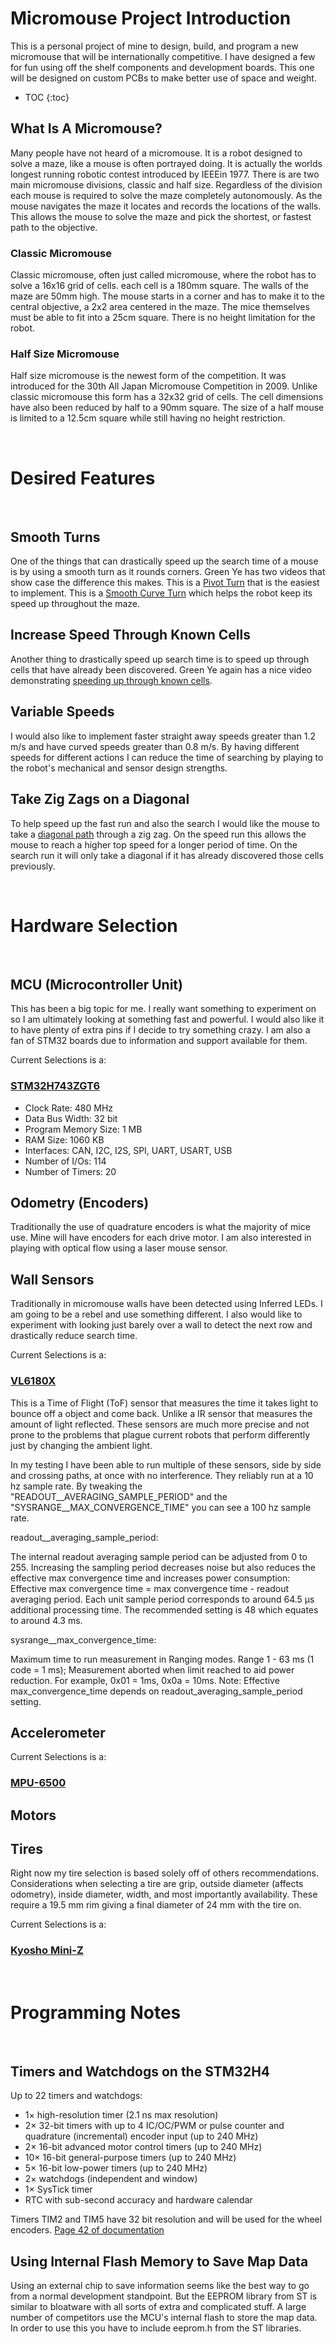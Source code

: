 # Micromouse Project Introduction

This is a personal project of mine to design, build, and program a new micromouse that will be internationally competitive. I have designed a few for fun using off the shelf components and development boards. This one will be designed on custom PCBs to make better use of space and weight.

* TOC
{:toc}

## What Is A Micromouse?

Many people have not heard of a micromouse. It is a robot designed to solve a maze, like a mouse is often portrayed doing. It is actually the worlds longest running robotic contest introduced by IEEEin 1977. There is are two main micromouse divisions, classic and half size. Regardless of the division each mouse is required to solve the maze completely autonomously. As the mouse navigates the maze it locates and records the locations of the walls. This allows the mouse to solve the maze and pick the shortest, or fastest path to the objective.

### Classic Micromouse

Classic micromouse, often just called micromouse, where the robot has to solve a 16x16 grid of cells. each cell is a 180mm square. The walls of the maze are 50mm high. The mouse starts in a corner and has to make it to the central objective, a 2x2 area centered in the maze. The mice themselves must be able to fit into a 25cm square. There is no height limitation for the robot.

### Half Size Micromouse

Half size micromouse is the newest form of the competition. It was introduced for the 30th All Japan Micromouse Competition in 2009. Unlike classic micromouse this form has a 32x32 grid of cells. The cell dimensions have also been reduced by half to a 90mm square. The size of a half mouse is limited to a 12.5cm square while still having no height restriction.

 
<br/>

# Desired Features

<br/>

## Smooth Turns

One of the things that can drastically speed up the search time of a mouse is by using a smooth turn as it rounds corners. Green Ye has two videos that show case the difference this makes. This is a [Pivot Turn](https://youtu.be/n37abEPGtkU) that is the easiest to implement. This is a [Smooth Curve Turn](https://youtu.be/mXbiLWT9ckc) which helps the robot keep its speed up throughout the maze.

## Increase Speed Through Known Cells

Another thing to drastically speed up search time is to speed up through cells that have already been discovered. Green Ye again has a nice video demonstrating [speeding up through known cells](https://youtu.be/UOGcWnCMB5k).

## Variable Speeds

I would also like to implement faster straight away speeds greater than 1.2 m/s and have curved speeds greater than 0.8 m/s. By having different speeds for different actions I can reduce the time of searching by playing to the robot's mechanical and sensor design strengths.

## Take Zig Zags on a Diagonal

To help speed up the fast run and also the search I would like the mouse to take a [diagonal path](https://www.youtube.com/watch?v=HOEtthmJDNw) through a zig zag. On the speed run this allows the mouse to reach a higher top speed for a longer period of time. On the search run it will only take a diagonal if it has already discovered those cells previously.

<br/>

# Hardware Selection

<br/>

## MCU (Microcontroller Unit)

This has been a big topic for me. I really want something to experiment on so I am ultimately looking at something fast and powerful. I would also like it to have plenty of extra pins if I decide to try something crazy. I am also a fan of STM32 boards due to information and support available for them. 

Current Selections is a:
### [STM32H743ZGT6](https://www.arrow.com/en/products/stm32h743zgt6/stmicroelectronics)

* Clock Rate: 480 MHz
* Data Bus Width: 32 bit
* Program Memory Size: 1 MB
* RAM Size: 1060 KB
* Interfaces: CAN, I2C, I2S, SPI, UART, USART, USB
* Number of I/Os: 114
* Number of Timers: 20

## Odometry (Encoders)

Traditionally the use of quadrature encoders is what the majority of mice use. Mine will have encoders for each drive motor. I am also interested in playing with optical flow using a laser mouse sensor.

## Wall Sensors

Traditionally in micromouse walls have been detected using Inferred LEDs. I am going to be a rebel and use something different. I also would like to experiment with looking just barely over a wall to detect the next row and drastically reduce search time.

Current Selections is a:
### [VL6180X](https://www.st.com/en/imaging-and-photonics-solutions/vl6180x.html)

This is a Time of Flight (ToF) sensor that measures the time it takes light to bounce off a object and come back. Unlike a IR sensor that measures the amount of light reflected. These sensors are much more precise and not prone to the problems that plague current robots that perform differently just by changing the ambient light.

In my testing I have been able to run multiple of these sensors, side by side and crossing paths, at once with no interference. They reliably run at a 10 hz sample rate. By tweaking the "READOUT__AVERAGING_SAMPLE_PERIOD" and the "SYSRANGE__MAX_CONVERGENCE_TIME" you can see a 100 hz sample rate.

readout__averaging_sample_period:

The internal readout averaging sample period can be adjusted from 0 to 255. Increasing the sampling period decreases noise but also reduces the effective max convergence time and increases power consumption: 
Effective max convergence time = max convergence time - readout averaging period. 
Each unit sample period corresponds to around 64.5 µs additional processing time. 
The recommended setting is 48 which equates to around 4.3 ms.

sysrange__max_convergence_time:

Maximum time to run measurement in Ranging modes. Range 1 - 63 ms (1 code = 1 ms); Measurement aborted when limit reached to aid power reduction. 
For example, 0x01 = 1ms, 0x0a = 10ms.
Note: 
Effective max_convergence_time depends on readout_averaging_sample_period setting.

## Accelerometer 

Current Selections is a:
### [MPU-6500](https://www.mouser.com/ProductDetail/TDK-InvenSense/MPU-6500?qs=u4fy%2FsgLU9PiIOIlWOSPhQ%3D%3D)

## Motors



## Tires

Right now my tire selection is based solely off of others recommendations. Considerations when selecting a tire are grip, outside diameter (affects odometry), inside diameter, width, and most importantly availability. These require a 19.5 mm rim giving a final diameter of 24 mm with the tire on.

Current Selections is a:
### [Kyosho Mini-Z](https://rc.kyosho.com/en/rccar/miniz/tire/mzt302-20.html)

<br/>

# Programming Notes

<br/>

## Timers and Watchdogs on the STM32H4

Up to 22 timers and watchdogs:
* 1× high-resolution timer (2.1 ns max resolution)
* 2× 32-bit timers with up to 4 IC/OC/PWM or pulse counter and quadrature (incremental) encoder input (up to 240 MHz)
* 2× 16-bit advanced motor control timers (up to 240 MHz)
* 10× 16-bit general-purpose timers (up to 240 MHz)
* 5× 16-bit low-power timers (up to 240 MHz)
* 2× watchdogs (independent and window)
* 1× SysTick timer
* RTC with sub-second accuracy and hardware calendar

Timers TIM2 and TIM5 have 32 bit resolution and will be used for the wheel encoders. [Page 42 of documentation](https://static6.arrow.com/aropdfconversion/e0e3152a856913a0071a960e8271c25e93f23e4a/en.dm00387108.pdf)

## Using Internal Flash Memory to Save Map Data

Using an external chip to save information seems like the best way to go from a normal development standpoint. But the EEPROM library from ST is similar to bloatware with all sorts of extra and complicated stuff. A large number of competitors use the MCU's internal flash to store the map data. In order to use this you have to include eeprom.h from the ST libraries.

